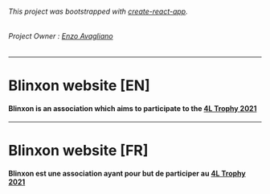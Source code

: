 ###### This project was bootstrapped with [create-react-app](https://github.com/facebook/create-react-app).
###### Project Owner : [Enzo Avagliano](https://github.com/EloxFire)
___
# **Blinxon website [EN]**
#### Blinxon is an association which aims to participate to the [4L Trophy 2021](https://4ltrophy.com)




___
# **Blinxon website [FR]**
#### Blinxon est une association ayant pour but de participer au [4L Trophy 2021](https://4ltrophy.com)
